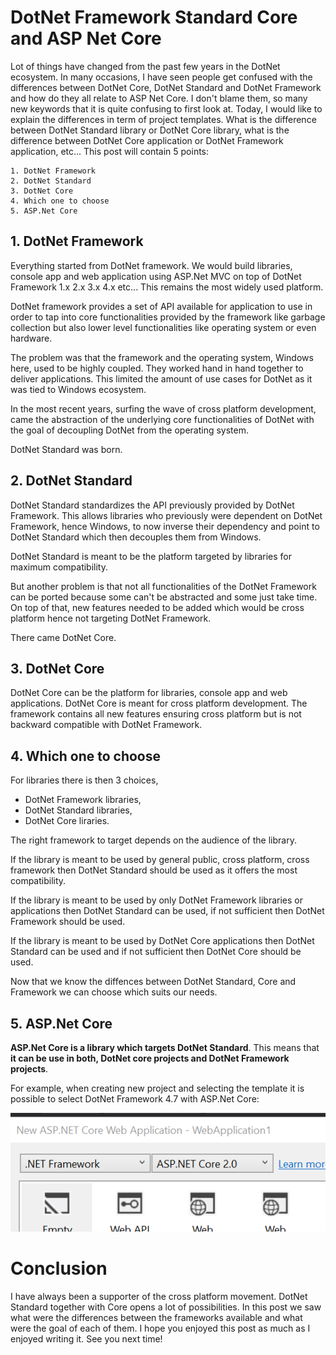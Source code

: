 # DotNet Framework Standard Core and ASP Net Core

Lot of things have changed from the past few years in the DotNet ecosystem. In many occasions, I have seen people get confused with the differences between DotNet Core, DotNet Standard and DotNet Framework and how do they all relate to ASP Net Core.
I don't blame them, so many new keywords that it is quite confusing to first look at.
Today, I would like to explain the differences in term of project templates. What is the difference between DotNet Standard library or DotNet Core library, what is the difference between DotNet Core application or DotNet Framework application, etc... This post will contain 5 points:

```
1. DotNet Framework
2. DotNet Standard
3. DotNet Core
4. Which one to choose
5. ASP.Net Core
```

## 1. DotNet Framework

Everything started from DotNet framework.
We would build libraries, console app and web application using ASP.Net MVC on top of DotNet Framework 1.x 2.x 3.x 4.x etc...
This remains the most widely used platform.

DotNet framework provides a set of API available for application to use in order to tap into core functionalities provided by the framework like garbage collection but also lower level functionalities like operating system or even hardware.

The problem was that the framework and the operating system, Windows here, used to be highly coupled. They worked hand in hand together to deliver applications. This limited the amount of use cases for DotNet as it was tied to Windows ecosystem.

In the most recent years, surfing the wave of cross platform development, came the abstraction of the underlying core functionalities of DotNet with the goal of decoupling DotNet from the operating system.

DotNet Standard was born.

## 2. DotNet Standard

DotNet Standard standardizes the API previously provided by DotNet Framework.
This allows libraries who previously were dependent on DotNet Framework, hence Windows, to now inverse their dependency and point to DotNet Standard which then decouples them from Windows.

DotNet Standard is meant to be the platform targeted by libraries for maximum compatibility.

But another problem is that not all functionalities of the DotNet Framework can be ported because some can't be abstracted and some just take time. On top of that, new features needed to be added which would be cross platform hence  not targeting DotNet Framework.

There came DotNet Core.

## 3. DotNet Core

DotNet Core can be the platform for libraries, console app and web applications.
DotNet Core is meant for cross platform development. The framework contains all new features ensuring cross platform but is not backward compatible with DotNet Framework.

## 4. Which one to choose

For libraries there is then 3 choices, 

- DotNet Framework libraries, 
- DotNet Standard libraries,
- DotNet Core liraries.

The right framework to target depends on the audience of the library.

If the library is meant to be used by general public, cross platform, cross framework then DotNet Standard should be used as it offers the most compatibility.

If the library is meant to be used by only DotNet Framework libraries or applications then DotNet Standard can be used, if not sufficient then DotNet Framework should be used.

If the library is meant to be used by DotNet Core applications then DotNet Standard can be used and if not sufficient then DotNet Core should be used.

Now that we know the diffences between DotNet Standard, Core and Framework we can choose which suits our needs.

## 5. ASP.Net Core

__ASP.Net Core is a library which targets DotNet Standard__.
This means that __it can be use in both, DotNet core projects and DotNet Framework projects__.

For example, when creating new project and selecting the template it is possible to select DotNet Framework 4.7 with ASP.Net Core:

![Image](https://raw.githubusercontent.com/Kimserey/BlogArchive/github/img/20180120/aspnetcore.PNG)

# Conclusion

I have always been a supporter of the cross platform movement. DotNet Standard together with Core opens a lot of possibilities. In this post we saw what were the differences between the frameworks available and what were the goal of each of them. I hope you enjoyed this post as much as I enjoyed writing it. See you next time!
